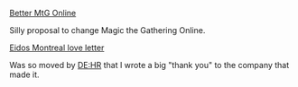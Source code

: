 <!-- {% extend('thoughts/index.html') %} -->

[Better MtG Online](https://medium.com/@mitranim/better-mtg-online-82ac42d79970)

Silly proposal to change Magic the Gathering Online.

[Eidos Montreal love letter](http://blog-blogger.mitranim.com/2012/11/a-thank-you-to-eidos-montreal-for-dehr.html)

Was so moved by [DE:HR](http://en.wikipedia.org/wiki/Deus_Ex:_Human_Revolution)
that I wrote a big "thank you" to the company that made it.
